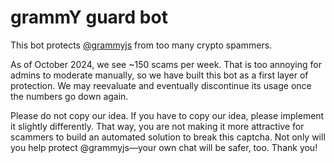 # grammY guard bot

This bot protects [@grammyjs](https://t.me/grammyjs) from too many crypto spammers.

As of October 2024, we see ~150 scams per week.
That is too annoying for admins to moderate manually, so we have built this bot as a first layer of protection.
We may reevaluate and eventually discontinue its usage once the numbers go down again.

Please do not copy our idea.
If you have to copy our idea, please implement it slightly differently.
That way, you are not making it more attractive for scammers to build an automated solution to break this captcha.
Not only will you help protect @grammyjs—your own chat will be safer, too.
Thank you!

